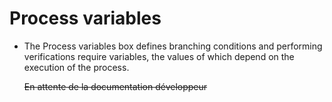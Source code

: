 <!--
created_at: '2012-03-29 16:09:58'
updated_at: '2013-03-13 14:31:19'
authors:
    - 'Jérôme Bogaerts'
tags:
    - 'Process Authoring'
-->

Process variables
=================

-   The Process variables box defines branching conditions and performing verifications require variables, the values of which depend on the execution of the process.<br/>

    ~~En attente de la documentation développeur~~


